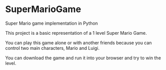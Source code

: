 # SuperMarioGame
Super Mario game implementation in Python

This project is a basic representation of a 1 level Super Mario Game.

You can play this game alone or with another friends because you can control two main characters, Mario and Luigi.

You can download the game and run it into your browser and try to win the level.
